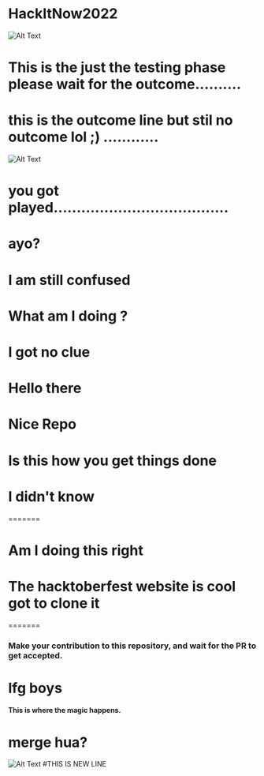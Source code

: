 # HackItNow2022
![Alt Text](https://media.giphy.com/media/xTiIzJSKB4l7xTouE8/giphy.gif)

# This is the just the testing phase please wait for the outcome..........
# this is the outcome line but stil no outcome lol ;) ............
![Alt Text](https://media.giphy.com/media/MgcE5n2MDfwiI/giphy.gif)
# you got played......................................

# ayo?
# I am still confused


# What am I doing ?
# I got no clue
# Hello there
# Nice Repo
# Is this how you get things done
# I didn't know
=======
# Am I doing this right
# The hacktoberfest website is cool got to clone it
=======
### Make your contribution to this repository, and wait for the PR to get accepted.
# lfg boys

#### This is where the magic happens.
# merge hua?
![Alt Text](https://media.giphy.com/media/115BJle6N2Av0A/giphy.gif)
#THIS IS NEW LINE
